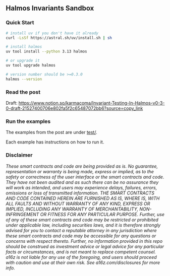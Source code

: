 ## Halmos Invariants Sandbox

### Quick Start

```sh
# install uv if you don't have it already
curl -LsSf https://astral.sh/uv/install.sh | sh

# install halmos
uv tool install --python 3.13 halmos

# or upgrade it
uv tool upgrade halmos

# version number should be >=0.3.0
halmos --version
```


### Read the post

Draft: https://www.notion.so/karmacoma/Invariant-Testing-In-Halmos-v0-3-0-draft-21527400706e802fa5f2c65487072bb6?source=copy_link


### Run the examples

The examples from the post are under [test/](https://github.com/0xkarmacoma/halmos-invariants-sandbox/tree/main/test).

Each example has instructions on how to run it.


### Disclaimer

_These smart contracts and code are being provided as is. No guarantee, representation or warranty is being made, express or implied, as to the safety or correctness of the user interface or the smart contracts and code. They have not been audited and as such there can be no assurance they will work as intended, and users may experience delays, failures, errors, omissions or loss of transmitted information. THE SMART CONTRACTS AND CODE CONTAINED HEREIN ARE FURNISHED AS IS, WHERE IS, WITH ALL FAULTS AND WITHOUT WARRANTY OF ANY KIND, EXPRESS OR IMPLIED, INCLUDING ANY WARRANTY OF MERCHANTABILITY, NON-INFRINGEMENT OR FITNESS FOR ANY PARTICULAR PURPOSE. Further, use of any of these smart contracts and code may be restricted or prohibited under applicable law, including securities laws, and it is therefore strongly advised for you to contact a reputable attorney in any jurisdiction where these smart contracts and code may be accessible for any questions or concerns with respect thereto. Further, no information provided in this repo should be construed as investment advice or legal advice for any particular facts or circumstances, and is not meant to replace competent counsel. a16z is not liable for any use of the foregoing, and users should proceed with caution and use at their own risk. See a16z.com/disclosures for more info._
